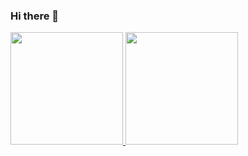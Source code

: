 ### Hi there 👋
<p align="left">
<a href="https://github.com/farelyudapratama">
  <img height="180em" src="https://github-readme-stats-eight-theta.vercel.app/api?username=farelyudapratama&show_icons=true&theme=algolia&include_all_commits=true&count_private=true"/>
  <img height="180em" src="https://github-readme-stats-eight-theta.vercel.app/api/top-langs/?username=farelyudapratama&layout=compact&layout=compact&theme=algolia"/>
</a>
</p>
<!--
**farelyudapratama/farelyudapratama** is a ✨ _special_ ✨ repository because its `README.md` (this file) appears on your GitHub profile.

Here are some ideas to get you started:

- 🔭 I’m currently working on ...
- 🌱 I’m currently learning ...
- 👯 I’m looking to collaborate on ...
- 🤔 I’m looking for help with ...
- 💬 Ask me about ...
- 📫 How to reach me: ...
- 😄 Pronouns: ...
- ⚡ Fun fact: ...
-->
